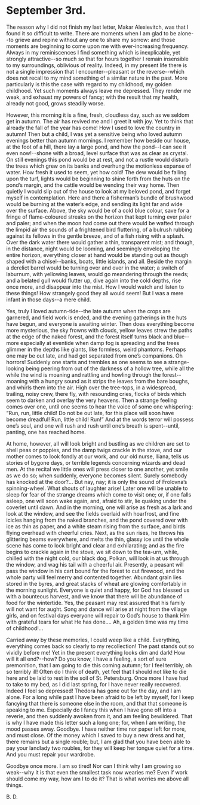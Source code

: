 # September 3rd.

The reason why I did not finish my last letter, Makar Alexievitch, was
that I found it so difficult to write. There are moments when I am glad
to be alone--to grieve and repine without any one to share my sorrow:
and those moments are beginning to come upon me with ever-increasing
frequency. Always in my reminiscences I find something which is
inexplicable, yet strongly attractive--so much so that for hours together
I remain insensible to my surroundings, oblivious of reality. Indeed,
in my present life there is not a single impression that I
encounter--pleasant or the reverse--which does not recall to my mind
something of a similar nature in the past. More particularly is this the
case with regard to my childhood, my golden childhood. Yet such moments
always leave me depressed. They render me weak, and exhaust my powers of
fancy; with the result that my health, already not good, grows steadily
worse.

However, this morning it is a fine, fresh, cloudless day, such as we
seldom get in autumn. The air has revived me and I greet it with joy.
Yet to think that already the fall of the year has come! How I used
to love the country in autumn! Then but a child, I was yet a sensitive
being who loved autumn evenings better than autumn mornings. I remember
how beside our house, at the foot of a hill, there lay a large pond, and
how the pond--I can see it even now!--shone with a broad, level surface
that was as clear as crystal. On still evenings this pond would be at
rest, and not a rustle would disturb the trees which grew on its banks
and overhung the motionless expanse of water. How fresh it used to seem,
yet how cold! The dew would be falling upon the turf, lights would be
beginning to shine forth from the huts on the pond’s margin, and the
cattle would be wending their way home. Then quietly I would slip out
of the house to look at my beloved pond, and forget myself in
contemplation. Here and there a fisherman’s bundle of brushwood would be
burning at the water’s edge, and sending its light far and wide over
the surface. Above, the sky would be of a cold blue colour, save for a
fringe of flame-coloured streaks on the horizon that kept turning ever
paler and paler; and when the moon had come out there would be wafted
through the limpid air the sounds of a frightened bird fluttering, of a
bulrush rubbing against its fellows in the gentle breeze, and of a fish
rising with a splash. Over the dark water there would gather a thin,
transparent mist; and though, in the distance, night would be looming,
and seemingly enveloping the entire horizon, everything closer at hand
would be standing out as though shaped with a chisel--banks, boats,
little islands, and all. Beside the margin a derelict barrel would be
turning over and over in the water; a switch of laburnum, with yellowing
leaves, would go meandering through the reeds; and a belated gull
would flutter up, dive again into the cold depths, rise once more, and
disappear into the mist. How I would watch and listen to these things!
How strangely good they all would seem! But I was a mere infant in those
days--a mere child.

Yes, truly I loved autumn-tide--the late autumn when the crops are
garnered, and field work is ended, and the evening gatherings in the
huts have begun, and everyone is awaiting winter. Then does everything
become more mysterious, the sky frowns with clouds, yellow leaves strew
the paths at the edge of the naked forest, and the forest itself turns
black and blue--more especially at eventide when damp fog is spreading
and the trees glimmer in the depths like giants, like formless, weird
phantoms. Perhaps one may be out late, and had got separated from one’s
companions. Oh horrors! Suddenly one starts and trembles as one seems to
see a strange-looking being peering from out of the darkness of a hollow
tree, while all the while the wind is moaning and rattling and howling
through the forest--moaning with a hungry sound as it strips the leaves
from the bare boughs, and whirls them into the air. High over the
tree-tops, in a widespread, trailing, noisy crew, there fly, with
resounding cries, flocks of birds which seem to darken and overlay the
very heavens. Then a strange feeling comes over one, until one seems to
hear the voice of some one whispering: “Run, run, little child! Do not
be out late, for this place will soon have become dreadful! Run, little
child! Run!” And at the words terror will possess one’s soul, and one
will rush and rush until one’s breath is spent--until, panting, one has
reached home.

At home, however, all will look bright and bustling as we children are
set to shell peas or poppies, and the damp twigs crackle in the stove,
and our mother comes to look fondly at our work, and our old nurse,
Iliana, tells us stories of bygone days, or terrible legends concerning
wizards and dead men. At the recital we little ones will press closer
to one another, yet smile as we do so; when suddenly, everyone becomes
silent. Surely somebody has knocked at the door?... But nay, nay; it
is only the sound of Frolovna’s spinning-wheel. What shouts of laughter
arise! Later one will be unable to sleep for fear of the strange dreams
which come to visit one; or, if one falls asleep, one will soon wake
again, and, afraid to stir, lie quaking under the coverlet until dawn.
And in the morning, one will arise as fresh as a lark and look at the
window, and see the fields overlaid with hoarfrost, and fine icicles
hanging from the naked branches, and the pond covered over with ice
as thin as paper, and a white steam rising from the surface, and birds
flying overhead with cheerful cries. Next, as the sun rises, he throws
his glittering beams everywhere, and melts the thin, glassy ice until
the whole scene has come to look bright and clear and exhilarating; and
as the fire begins to crackle again in the stove, we sit down to the
tea-urn, while, chilled with the night cold, our black dog, Polkan, will
look in at us through the window, and wag his tail with a cheerful air.
Presently, a peasant will pass the window in his cart bound for
the forest to cut firewood, and the whole party will feel merry and
contented together. Abundant grain lies stored in the byres, and
great stacks of wheat are glowing comfortably in the morning sunlight.
Everyone is quiet and happy, for God has blessed us with a bounteous
harvest, and we know that there will be abundance of food for the
wintertide. Yes, the peasant may rest assured that his family will not
want for aught. Song and dance will arise at night from the village
girls, and on festival days everyone will repair to God’s house to thank
Him with grateful tears for what He has done.... Ah, a golden time was
my time of childhood!...

Carried away by these memories, I could weep like a child. Everything,
everything comes back so clearly to my recollection! The past stands out
so vividly before me! Yet in the present everything looks dim and dark!
How will it all end?--how? Do you know, I have a feeling, a sort of
sure premonition, that I am going to die this coming autumn; for I feel
terribly, oh so terribly ill! Often do I think of death, yet feel that
I should not like to die here and be laid to rest in the soil of St.
Petersburg. Once more I have had to take to my bed, as I did last
spring, for I have never really recovered. Indeed I feel so depressed!
Thedora has gone out for the day, and I am alone. For a long while past
I have been afraid to be left by myself, for I keep fancying that there
is someone else in the room, and that that someone is speaking to me.
Especially do I fancy this when I have gone off into a reverie, and then
suddenly awoken from it, and am feeling bewildered. That is why I have
made this letter such a long one; for, when I am writing, the mood
passes away. Goodbye. I have neither time nor paper left for more, and
must close. Of the money which I saved to buy a new dress and hat, there
remains but a single rouble; but, I am glad that you have been able to
pay your landlady two roubles, for they will keep her tongue quiet for a
time. And you must repair your wardrobe.

Goodbye once more. I am so tired! Nor can I think why I am growing so
weak--why it is that even the smallest task now wearies me? Even if work
should come my way, how am I to do it? That is what worries me above all
things.

B. D.




